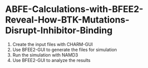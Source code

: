 # ABFE-Calculations-with-BFEE2-Reveal-How-BTK-Mutations-Disrupt-Inhibitor-Binding
1. Create the input files with CHARM-GUI
2. Use BFEE2-GUI to generate the files for simulation
3. Run the simulation with NAMD3
4. Use BFEE2-GUI to analyze the results

